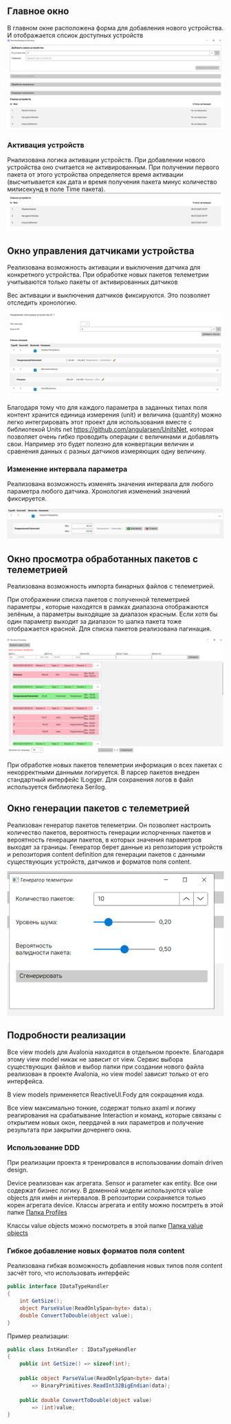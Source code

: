 ## Главное окно
В главном окне расположена форма для добавления нового устройства. И отображается спсиок доступных устройств
![](./ScreenShots/MainWindowWithNotActivatedDevices.PNG)

### Активация устройств
Рнализована логика активации устройств. При добавлении нового устройства оно считается не активированным. При получении первого пакета от этого устройства определяется время активации (высчитывается как дата и время получения пакета минус количество милисекунд в поле Time пакета).
![](./ScreenShots/ActivatedDevices.PNG)


## Окно управления датчиками устройства
Реализована возможность активации и выключения датчика для конкретного устройства. При обработке новых пакетов телеметрии учитываются только пакеты от активированных датчиков

Вес активации и выключения датчиков фиксируются. Это позволяет отследить хронологию. 

![](./ScreenShots/DeviceSensorsWindow.PNG)

Благодаря тому что для каждого параметра в заданных типах поля контент хранится единица измерения (unit) и величина (quantity) можно легко интегрировать этот проект для использования вместе с библиотекой Units net https://github.com/angularsen/UnitsNet, которая позволяет очень гибко проводить операции с величинами и добавлять свои. Например это будет полезно для конвертации величин и сравнения данных с разных датчиков измеряющих одну величину.



### Изменение интервала параметра 
Реализована возможность изменять значения интервала для любого параметра любого датчика. Хронология изменений значений фиксируется.

![](./ScreenShots/EnitInterval.PNG)


## Окно просмотра обработанных пакетов с телеметрией
Реализована возможность импорта бинарных файлов с телеметрией.

При отображении списка пакетов с полученной телеметрией параметры , которые находятся в рамках диапазона отображаются зелёным, а параметры выходящие за диапазон красным. Если хотя бы один параметр выходит за диапазон то шапка пакета тоже отображается красной. Для списка пакетов реализована пагинация.

![](./ScreenShots/TelemetryProcessingWindow.PNG)

При обработке новых пакетов телеметрии информация о всех пакетах с некорректными данными логируется. В парсер пакетов внедрен стандартный интерфейс ILogger. Для сохранения логов в файл используется библиотека Serilog.

## Окно генерации пакетов с телеметрией
Реализован генератор пакетов телеметрии. Он позволяет настроить количество пакетов, вероятность генерации испорченных пакетов и вероятность генерации пакетов, в которых значения параметров выходят за границы.
Генератор берет данные из репозитория устройств и репозитория content definition для генерации пакетов с данными существующих устройств, датчиков и форматов поля content.

![](./ScreenShots/CreateTelemetryWindow.PNG)

## Подробности реализации

Все view models для Avalonia  находятся в отдельном проекте. Благодаря этому view model никак не зависит от view.
Сервис выбора существующих файлов и выбор папки при создании нового файла реализован в проекте Avalonia,  но view model  зависит только от его интерфейса.

В view models применяется ReactiveUI.Fody для сокращения кода.

Все  view максимально тонкие, содержат только  axaml  и логику реагирования на срабатывание Interaction и команд, которые связаны с открытием новых окон, пеердачей в них параметров и получение результата при закрытии дочернего окна.

### Использование DDD
При реализации проекта я тренировался в использовании domain driven design.

Device  реализован как агрегата. Sensor  и parameter как entity. Все они содержат бизнес логику. В доменной модели используются value objects  для имён и интервалов. В репозитории сохраняется только корен агрегата device.
Классы агрегата и entity можно посмтреть в этой папке [Папка Profiles](TelemetryManager.Core/Data/Profiles)

Классы value objects можно посмотреть  в этой папке [Папка value objects](TelemetryManager.Core/Data/ValueObjects/)

### Гибкое добавление новых форматов поля content
Реализована гибкая возможность добавления новых типов поля content засчёт того, что использовать интерфейс 
```csharp
public interface IDataTypeHandler
{
    int GetSize();
    object ParseValue(ReadOnlySpan<byte> data);
    double ConvertToDouble(object value);
}
```

Пример реализации:
```csharp
public class IntHandler : IDataTypeHandler
{
    public int GetSize() => sizeof(int);

    public object ParseValue(ReadOnlySpan<byte> data)
        => BinaryPrimitives.ReadInt32BigEndian(data);

    public double ConvertToDouble(object value)
        => (int)value;
}
```